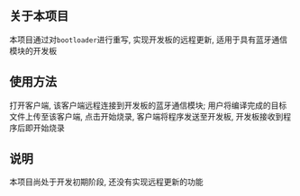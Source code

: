 ## 关于本项目

本项目通过对`bootloader`进行重写, 实现开发板的远程更新, 适用于具有蓝牙通信模块的开发板 

## 使用方法

打开客户端, 该客户端远程连接到开发板的蓝牙通信模块; 用户将编译完成的目标文件上传至该客户端, 点击开始烧录, 客户端将程序发送至开发板, 开发板接收到程序后即开始烧录 

## 说明

本项目尚处于开发初期阶段, 还没有实现远程更新的功能 


